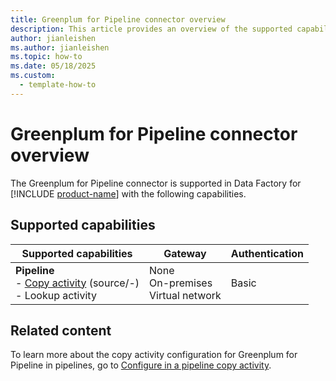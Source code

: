 ```yaml
---
title: Greenplum for Pipeline connector overview
description: This article provides an overview of the supported capabilities of the Greenplum for Pipeline connector.
author: jianleishen
ms.author: jianleishen
ms.topic: how-to
ms.date: 05/18/2025
ms.custom:
  - template-how-to
---
```


# Greenplum for Pipeline connector overview

The Greenplum for Pipeline connector is supported in Data Factory for [!INCLUDE [product-name](../includes/product-name.md)] with the following capabilities.

## Supported capabilities

| Supported capabilities| Gateway | Authentication|
|---------| --------| --------|
| **Pipeline**<br>- [Copy activity](connector-greenplum-for-pipeline-copy-activity.md) (source/-) <br>- Lookup activity    |None<br> On-premises<br> Virtual network |Basic |

## Related content

To learn more about the copy activity configuration for Greenplum for Pipeline in pipelines, go to [Configure in a pipeline copy activity](connector-greenplum-for-pipeline-copy-activity.md).

